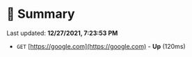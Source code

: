 # 📖 Summary
Last updated: **12/27/2021, 7:23:53 PM**

- `GET` [https://google.com](https://google.com) - **Up** (120ms)
